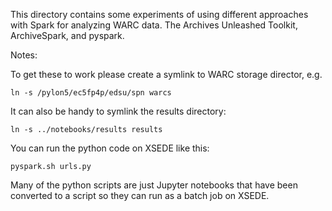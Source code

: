 This directory contains some experiments of using different approaches with
Spark for analyzing WARC data. The Archives Unleashed Toolkit, ArchiveSpark, and
pyspark.

Notes:

To get these to work please create a symlink to WARC storage director, e.g.

    ln -s /pylon5/ec5fp4p/edsu/spn warcs

It can also be handy to symlink the results directory:

    ln -s ../notebooks/results results

You can run the python code on XSEDE like this:

    pyspark.sh urls.py

Many of the python scripts are just Jupyter notebooks that have been converted
to a script so they can run as a batch job on XSEDE.
